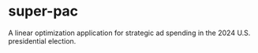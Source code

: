 # super-pac
A linear optimization application for strategic ad spending in the 2024 U.S. presidential election.
